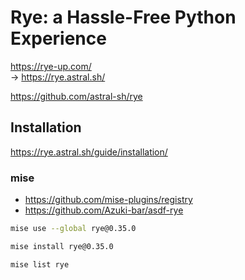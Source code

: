 # Rye: a Hassle-Free Python Experience

<https://rye-up.com/> \
→ <https://rye.astral.sh/>

<https://github.com/astral-sh/rye>

## Installation

<https://rye.astral.sh/guide/installation/>

### mise

- <https://github.com/mise-plugins/registry>
- <https://github.com/Azuki-bar/asdf-rye>

```bash
mise use --global rye@0.35.0

mise install rye@0.35.0

mise list rye
```
